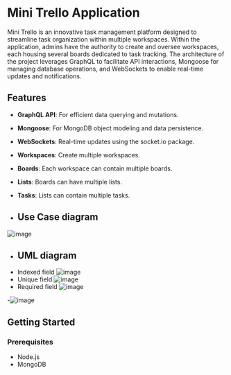 # Mini Trello Application

Mini Trello is an innovative task management platform designed to streamline task organization within multiple workspaces. Within the application, admins have the authority to create and oversee workspaces, each housing several boards dedicated to task tracking. The architecture of the project leverages GraphQL to facilitate API interactions, Mongoose for managing database operations, and WebSockets to enable real-time updates and notifications.



## Features

- **GraphQL API**: For efficient data querying and mutations.
- **Mongoose**: For MongoDB object modeling and data persistence.
- **WebSockets**: Real-time updates using the socket.io package.
- **Workspaces**: Create multiple workspaces.
- **Boards**: Each workspace can contain multiple boards.
- **Lists**: Boards can have multiple lists.
- **Tasks**: Lists can contain multiple tasks.

- ## Use Case diagram
![image](https://github.com/omaradwan/TrelloApp-graphQL-using-Node.js/assets/103865034/f47dcbbd-4015-45c3-bdba-0ce21d270449)



- ## UML diagram
- Indexed field ![image](https://github.com/user-attachments/assets/c70ccca3-b0f9-4f08-b2a8-c62c6f3115c3)
- Unique field ![image](https://github.com/user-attachments/assets/bc4e155e-58ca-48e6-8ddd-9f84988d847e)
- Required field ![image](https://github.com/user-attachments/assets/c2712750-b943-4064-af6a-bddd2d44d98f)

-![image](https://github.com/omaradwan/TrelloApp-graphQL-using-Node.js/assets/103865034/90c915e9-21fc-40c1-a5b4-bd68b42b8873)


  


## Getting Started

### Prerequisites

- Node.js
- MongoDB
